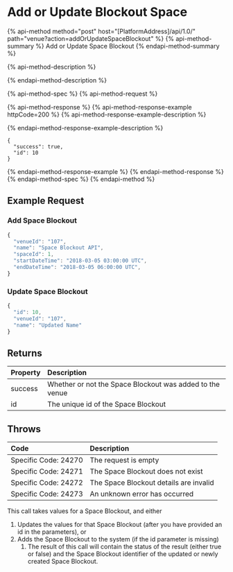 # Add or Update Blockout Space

{% api-method method="post" host="\[PlatformAddress\]/api/1.0/" path="venue?action=addOrUpdateSpaceBlockout" %}
{% api-method-summary %}
Add or Update Space Blockout
{% endapi-method-summary %}

{% api-method-description %}

{% endapi-method-description %}

{% api-method-spec %}
{% api-method-request %}

{% api-method-response %}
{% api-method-response-example httpCode=200 %}
{% api-method-response-example-description %}

{% endapi-method-response-example-description %}

```text
{
  "success": true,
  "id": 10
}
```
{% endapi-method-response-example %}
{% endapi-method-response %}
{% endapi-method-spec %}
{% endapi-method %}

## Example Request

### Add Space Blockout

```javascript
{
  "venueId": "107",
  "name": "Space Blockout API",
  "spaceId": 1,
  "startDateTime": "2018-03-05 03:00:00 UTC",
  "endDateTime": "2018-03-05 06:00:00 UTC",
}
```

### Update Space Blockout

```javascript
{
  "id": 10,
  "venueId": "107",
  "name": "Updated Name"
}
```

## Returns

| Property | Description |
| :--- | :--- |
| success | Whether or not the Space Blockout was added to the venue |
| id | The unique id of the Space Blockout |

## Throws

| Code | Description |
| :--- | :--- |
| Specific Code: 24270 | The request is empty |
| Specific Code: 24271 | The Space Blockout does not exist |
| Specific Code: 24272 | The Space Blockout details are invalid |
| Specific Code: 24273 | An unknown error has occurred |

This call takes values for a Space Blockout, and either

1. Updates the values for that Space Blockout \(after you have provided an id in the parameters\), or
2. Adds the Space Blockout to the system \(if the id parameter is missing\)
   1. The result of this call will contain the status of the result \(either true or false\) and the Space Blockout identifier of the updated or newly created Space Blockout.

